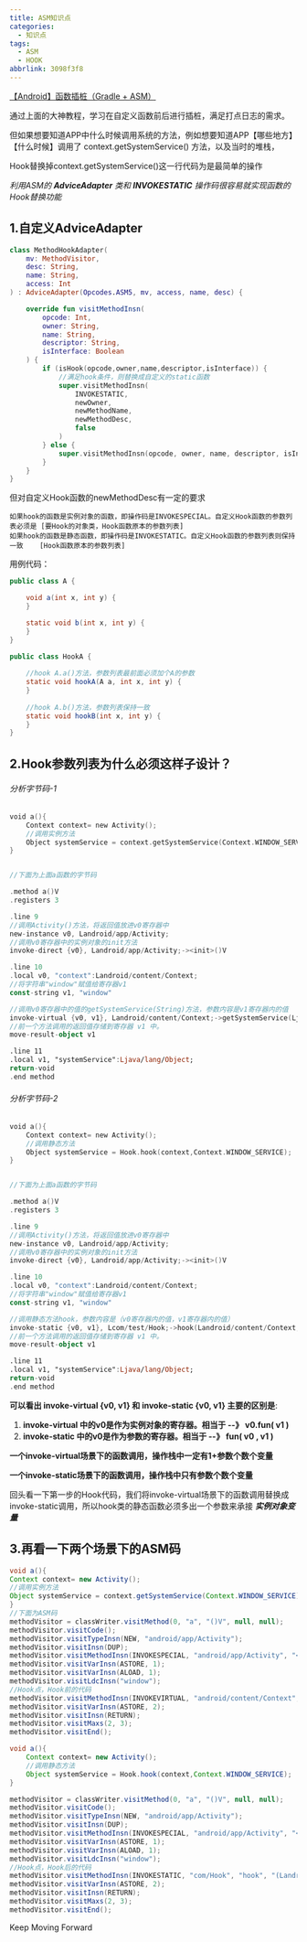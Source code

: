 ```yaml
---
title: ASM知识点
categories:
  - 知识点
tags:
  - ASM
  - HOOK
abbrlink: 3098f3f8
---
```




[【Android】函数插桩（Gradle + ASM）](https://www.jianshu.com/p/16ed4d233fd1)

通过上面的大神教程，学习在自定义函数前后进行插桩，满足打点日志的需求。



但如果想要知道APP中什么时候调用系统的方法，例如想要知道APP【哪些地方】【什么时候】调用了 context.getSystemService() 方法，以及当时的堆栈，

Hook替换掉context.getSystemService()这一行代码为是最简单的操作



*利用ASM的  **AdviceAdapter** 类和  **INVOKESTATIC**  操作码很容易就实现函数的Hook替换功能*



<!-- more -->



## 1.自定义AdviceAdapter

```kotlin
class MethodHookAdapter(
    mv: MethodVisitor,
    desc: String,
    name: String,
    access: Int
) : AdviceAdapter(Opcodes.ASM5, mv, access, name, desc) {

    override fun visitMethodInsn(
        opcode: Int,
        owner: String,
        name: String,
        descriptor: String,
        isInterface: Boolean
    ) {
        if (isHook(opcode,owner,name,descriptor,isInterface)) {
            //满足hook条件，则替换成自定义的static函数
            super.visitMethodInsn(
                INVOKESTATIC,
                newOwner,
                newMethodName,
                newMethodDesc,
                false
            )
        } else {
            super.visitMethodInsn(opcode, owner, name, descriptor, isInterface)
        }
    }
}
```



但对自定义Hook函数的newMethodDesc有一定的要求

```
如果hook的函数是实例对象的函数，即操作码是INVOKESPECIAL。自定义Hook函数的参数列表必须是 [要Hook的对象类，Hook函数原本的参数列表]
如果hook的函数是静态函数，即操作码是INVOKESTATIC。自定义Hook函数的参数列表则保持一致    [Hook函数原本的参数列表]
```



用例代码：

```java
public class A {

    void a(int x, int y) {
    }

    static void b(int x, int y) {
    }
}

public class HookA {
	
    //hook A.a()方法，参数列表最前面必须加个A的参数
    static void hookA(A a, int x, int y) {
    }
    
	//hook A.b()方法，参数列表保持一致
    static void hookB(int x, int y) {
    }
}
```



## 2.Hook参数列表为什么必须这样子设计？

###### *分析字节码-1*

```kotlin
void a(){
    Context context= new Activity();
    //调用实例方法
    Object systemService = context.getSystemService(Context.WINDOW_SERVICE);
}


//下面为上面a函数的字节码

.method a()V
.registers 3

.line 9
//调用Activity()方法，将返回值放进v0寄存器中
new-instance v0, Landroid/app/Activity;
//调用v0寄存器中的实例对象的init方法
invoke-direct {v0}, Landroid/app/Activity;-><init>()V

.line 10
.local v0, "context":Landroid/content/Context;
//将字符串"window"赋值给寄存器v1
const-string v1, "window"

//调用v0寄存器中的值的getSystemService(String)方法，参数内容是v1寄存器内的值
invoke-virtual {v0, v1}, Landroid/content/Context;->getSystemService(Ljava/lang/String;)Ljava/lang/Object;
//前一个方法调用的返回值存储到寄存器 v1 中。
move-result-object v1

.line 11
.local v1, "systemService":Ljava/lang/Object;
return-void
.end method
```



###### *分析字节码-2*

```kotlin
void a(){
    Context context= new Activity();
    //调用静态方法
    Object systemService = Hook.hook(context,Context.WINDOW_SERVICE);
}


//下面为上面a函数的字节码

.method a()V
.registers 3

.line 9
//调用Activity()方法，将返回值放进v0寄存器中
new-instance v0, Landroid/app/Activity;
//调用v0寄存器中的实例对象的init方法
invoke-direct {v0}, Landroid/app/Activity;-><init>()V

.line 10
.local v0, "context":Landroid/content/Context;
//将字符串"window"赋值给寄存器v1
const-string v1, "window"

//调用静态方法hook，参数内容是（v0寄存器内的值，v1寄存器内的值）
invoke-static {v0, v1}, Lcom/test/Hook;->hook(Landroid/content/Context;Ljava/lang/String;)Ljava/lang/Object;
//前一个方法调用的返回值存储到寄存器 v1 中。
move-result-object v1

.line 11
.local v1, "systemService":Ljava/lang/Object;
return-void
.end method
```



**可以看出  invoke-virtual {v0, v1}  和 invoke-static {v0, v1} 主要的区别是**:

1. **invoke-virtual 中的v0是作为实例对象的寄存器。相当于 --》  v0.fun( v1 )**
2. **invoke-static 中的v0是作为参数的寄存器。相当于 --》  fun( v0 , v1 )**



**一个invoke-virtual场景下的函数调用，操作栈中一定有1+参数个数个变量**

**一个invoke-static场景下的函数调用，操作栈中只有参数个数个变量**



回头看一下第一步的Hook代码，我们将invoke-virtual场景下的函数调用替换成invoke-static调用，所以hook类的静态函数必须多出一个参数来承接 ***实例对象变量***





## 3.再看一下两个场景下的ASM码

```java
void a(){
Context context= new Activity();
//调用实例方法
Object systemService = context.getSystemService(Context.WINDOW_SERVICE);
}
//下面为ASM码
methodVisitor = classWriter.visitMethod(0, "a", "()V", null, null);
methodVisitor.visitCode();
methodVisitor.visitTypeInsn(NEW, "android/app/Activity");
methodVisitor.visitInsn(DUP);
methodVisitor.visitMethodInsn(INVOKESPECIAL, "android/app/Activity", "<init>", "()V", false);
methodVisitor.visitVarInsn(ASTORE, 1);
methodVisitor.visitVarInsn(ALOAD, 1);
methodVisitor.visitLdcInsn("window");
//Hook点，Hook前的代码
methodVisitor.visitMethodInsn(INVOKEVIRTUAL, "android/content/Context", "getSystemService", "(Ljava/lang/String;)Ljava/lang/Object;", false);
methodVisitor.visitVarInsn(ASTORE, 2);
methodVisitor.visitInsn(RETURN);
methodVisitor.visitMaxs(2, 3);
methodVisitor.visitEnd();
```

```java
void a(){
    Context context= new Activity();
    //调用静态方法
    Object systemService = Hook.hook(context,Context.WINDOW_SERVICE);
}

methodVisitor = classWriter.visitMethod(0, "a", "()V", null, null);
methodVisitor.visitCode();
methodVisitor.visitTypeInsn(NEW, "android/app/Activity");
methodVisitor.visitInsn(DUP);
methodVisitor.visitMethodInsn(INVOKESPECIAL, "android/app/Activity", "<init>", "()V", false);
methodVisitor.visitVarInsn(ASTORE, 1);
methodVisitor.visitVarInsn(ALOAD, 1);
methodVisitor.visitLdcInsn("window");
//Hook点，Hook后的代码
methodVisitor.visitMethodInsn(INVOKESTATIC, "com/Hook", "hook", "(Landroid/content/Context;Ljava/lang/String;)Ljava/lang/Object;", false);
methodVisitor.visitVarInsn(ASTORE, 2);
methodVisitor.visitInsn(RETURN);
methodVisitor.visitMaxs(2, 3);
methodVisitor.visitEnd();
```







Keep Moving Forward
